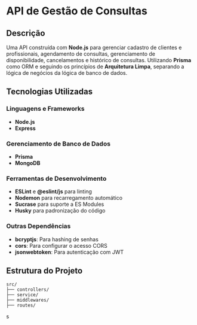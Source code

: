 # API de Gestão de Consultas

## Descrição

Uma API construída com **Node.js** para gerenciar cadastro de clientes e profissionais, agendamento de consultas, gerenciamento de disponibilidade, cancelamentos e histórico de consultas. Utilizando **Prisma** como ORM e seguindo os princípios de **Arquitetura Limpa**, separando a lógica de negócios da lógica de banco de dados.

## Tecnologias Utilizadas

### Linguagens e Frameworks
- **Node.js**
- **Express**

### Gerenciamento de Banco de Dados
- **Prisma**
- **MongoDB**

### Ferramentas de Desenvolvimento
- **ESLint** e **@eslint/js** para linting
- **Nodemon** para recarregamento automático
- **Sucrase** para suporte a ES Modules
- **Husky** para padronização do código

### Outras Dependências
- **bcryptjs**: Para hashing de senhas
- **cors**: Para configurar o acesso CORS
- **jsonwebtoken**: Para autenticação com JWT

## Estrutura do Projeto

```plaintext
src/
├── controllers/    
├── service/      
├── middlewares/    
├── routes/        
```
s
